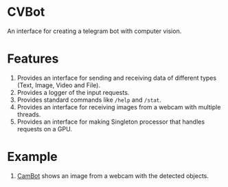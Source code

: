 # CVBot

An interface for creating a telegram bot with computer vision.

# Features
1. Provides an interface for sending and receiving data of different types (Text, Image, Video and File).
2. Provides a logger of the input requests.
3. Provides standard commands like `/help` and `/stat`.
2. Provides an interface for receiving images from a webcam with multiple threads.
3. Provides an interface for making Singleton processor that handles requests on a GPU.

# Example
1. [CamBot](https://github.com/e-sha/cambot) shows an image from a webcam with the detected objects.

